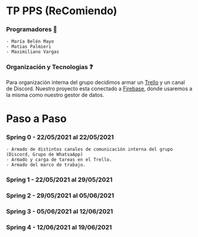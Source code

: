 <!-- # 2021_TP_PPS_Comanda_1_cuatri
PPS - 1 cuat. - grupos para el segundo parcial.

Para registrar el grupo completo con todos sus integrantes: https://forms.gle/bCF16B4Khrz1Ey1n8

Grupos:

Máximo 3 integrantes
Mínimo 2 integrantes -->



# TP PPS (ReComiendo)

### Programadores :iphone:

``` 
- María Belén Mayo
- Matias Palmieri
- Maximiliano Vargas
```


### Organización y Tecnologias :question:

Para organización interna del grupo decidimos armar un [Trello](https://trello.com/b/klTX895E/restaurant) y un canal de Discord.
Nuestro proyecto esta conectado a [Firebase](https://console.firebase.google.com/project/restaurantapp-3405c/overview), donde usaremos a la
misma como nuestro gestor de datos.

# Paso a Paso

### Spring 0 - 22/05/2021 al 22/05/2021

```
- Armado de distintos canales de comunicación interna del grupo (Discord, Grupo de WhatsaApp)
- Armado y carga de tareas en el Trello.
- Armado del marco de trabajo.
```

### Spring 1 - 22/05/2021 al 29/05/2021

### Spring 2 - 29/05/2021 al 05/06/2021

### Spring 3 - 05/06/2021 al 12/06/2021

### Spring 4 - 12/06/2021 al 19/06/2021